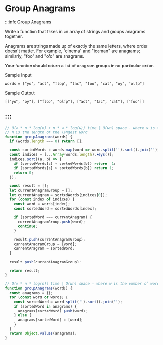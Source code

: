 # Group Anagrams

:::info Group Anagrams

Write a function that takes in an array of strings and groups anagrams together.

Anagrams are strings made up of exactly the same letters, where order doesn't matter. For example, "cinema" and "iceman" are anagrams; similarly, "foo" and "ofo" are anagrams.

Your function should return a list of anagram groups in no particular order.

Sample Input

```
words = ["yo", "act", "flop", "tac", "foo", "cat", "oy", "olfp"]
```

Sample Output
```
[["yo", "oy"], ["flop", "olfp"], ["act", "tac", "cat"], ["foo"]]
```
:::
---

```js title="Solution 1"
// O(w * n * log(n) + n * w * log(w)) time | O(wn) space - where w is the number of words and
// n is the length of the longest word
function groupAnagrams(words) {
  if (words.length === 0) return [];

  const sortedWords = words.map(word => word.split('').sort().join(''));
  const indices = [...Array(words.length).keys()];
  indices.sort((a, b) => {
    if (sortedWords[a] < sortedWords[b]) return -1;
    if (sortedWords[a] > sortedWords[b]) return 1;
    return 0;
  });

  const result = [];
  let currentAnagramGroup = [];
  let currentAnagram = sortedWords[indices[0]];
  for (const index of indices) {
    const word = words[index];
    const sortedWord = sortedWords[index];

    if (sortedWord === currentAnagram) {
      currentAnagramGroup.push(word);
      continue;
    }

    result.push(currentAnagramGroup);
    currentAnagramGroup = [word];
    currentAnagram = sortedWord;
  }

  result.push(currentAnagramGroup);

  return result;
}
```


```js title="Solution 2"
// O(w * n * log(n)) time | O(wn) space - where w is the number of words and n is the length of the longest word
function groupAnagrams(words) {
  const anagrams = {};
  for (const word of words) {
    const sortedWord = word.split('').sort().join('');
    if (sortedWord in anagrams) {
      anagrams[sortedWord].push(word);
    } else {
      anagrams[sortedWord] = [word];
    }
  }
  return Object.values(anagrams);
}
```